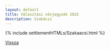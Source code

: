 ```yaml
---
layout: default
title: Választási névjegyzék 2022
description: Szakácsi
---
```


{% include settlementHTMLs/Szakaacsi.html %}

[Vissza](../)